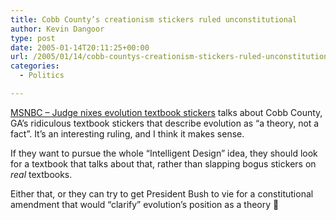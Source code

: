 ```yaml
---
title: Cobb County’s creationism stickers ruled unconstitutional
author: Kevin Dangoor
type: post
date: 2005-01-14T20:11:25+00:00
url: /2005/01/14/cobb-countys-creationism-stickers-ruled-unconstitutional/
categories:
  - Politics

---
```

[MSNBC &#8211; Judge nixes evolution textbook stickers][1] talks about Cobb County, GA&#8217;s ridiculous textbook stickers that describe evolution as &#8220;a theory, not a fact&#8221;. It&#8217;s an interesting ruling, and I think it makes sense.

If they want to pursue the whole &#8220;Intelligent Design&#8221; idea, they should look for a textbook that talks about that, rather than slapping bogus stickers on _real_ textbooks.

Either that, or they can try to get President Bush to vie for a constitutional amendment that would &#8220;clarify&#8221; evolution&#8217;s position as a theory 🙂

 [1]: http://msnbc.msn.com/ID/6822028/ "MSNBC - Judge nixes evolution textbook stickers"